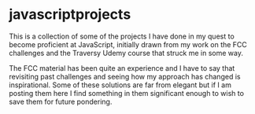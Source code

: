# javascriptprojects

This is a collection of some of the projects I have done in my quest to become proficient at JavaScript, initially drawn from my work on the FCC challenges and the Traversy Udemy course that struck me in some way.

The FCC material has been quite an experience and I have to say that revisiting past challenges and seeing how my approach has changed is inspirational. Some of these solutions are far from elegant but if I am posting them here I find something in them significant enough to wish to save them for future pondering.
